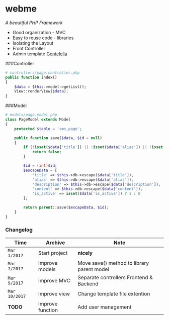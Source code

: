 # webme
_A beautiful PHP Framework_
- Good organization - MVC
- Easy to reuse code - libraries
- Isolating the Layout
- Front Controller
- Admin template [Gentelella](https://github.com/puikinsh/gentelella)

###Controller
```php
# controllers/page.controller.php
public function index()
{
    $data = $this->model->getList();
    View::renderView($data);
}
```

###Model
```php
# models/page.model.php
class PageModel extends Model
{
    protected $table = 'cms_page';

    public function save($data, $id = null)
    {
        if (!isset($data['title']) || !isset($data['alias']) || !isset($data['content'])) {
            return false;
        }

        $id = (int)$id;
        $escapeData = [
            'title' => $this->db->escape($data['title']),
            'alias' => $this->db->escape($data['alias']),
            'description' => $this->db->escape($data['description']),
            'content' => $this->db->escape($data['content']),
            'is_active' => isset($data['is_active']) ? 1 : 0
        ];

        return parent::save($escapeData, $id);
    }
}
```
### Changelog

Time | Archive | Note
--- | --- | ---
`Mar 1/2017` | Start project | **nicely**
`Mar 7/2017` | Improve models | Move save() method to library parent model
`Mar 9/2017` | Improve MVC | Separate controllers Frontend & Backend 
`Mar 10/2017`| Improve view | Change template file extention
**TODO** | Improve function | Add user management
